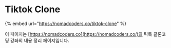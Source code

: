 # Tiktok Clone

{% embed url="https://nomadcoders.co/tiktok-clone" %}

이 페이지는 [https://nomadcoders.co](https://nomadcoders.co/)의 틱톡 클론코딩 강좌의 내용 정리 페이지입니다.
